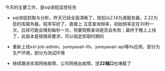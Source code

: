 今天的主要工作，是sql进程监控任务

* sql进程抓取与分析，昨天已经全面清晰了，规划以2.14为源服务器，2.22为目的库服务器，程序写好了，直接上
注意查询频率，初始频率定在30秒一次，后续可能会降到每秒一次，但要观察查询是否会失败；最终于晚上上线了，此版本是按璐哥要求，可以指定抓取时期的

* 重新上线xxl-job-admin、juneyaoair-ifs、juneyaoair-api等ifs应用，部分为生产环境，部分为测试环境

* 继续跟进本周网络故障，公司网络出故障，连**22端口**也堵截了